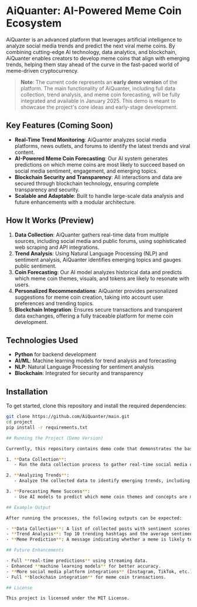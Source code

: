 # AiQuanter: AI-Powered Meme Coin Ecosystem

AiQuanter is an advanced platform that leverages artificial intelligence to analyze social media trends and predict the next viral meme coins. By combining cutting-edge AI technology, data analytics, and blockchain, AiQuanter enables creators to develop meme coins that align with emerging trends, helping them stay ahead of the curve in the fast-paced world of meme-driven cryptocurrency.

> **Note**: The current code represents an **early demo version** of the platform. The main functionality of AiQuanter, including full data collection, trend analysis, and meme coin forecasting, will be fully integrated and available in January 2025. This demo is meant to showcase the project's core ideas and early-stage development.

## Key Features (Coming Soon)

- **Real-Time Trend Monitoring**: AiQuanter analyzes social media platforms, news outlets, and forums to identify the latest trends and viral content.
- **AI-Powered Meme Coin Forecasting**: Our AI system generates predictions on which meme coins are most likely to succeed based on social media sentiment, engagement, and emerging topics.
- **Blockchain Security and Transparency**: All interactions and data are secured through blockchain technology, ensuring complete transparency and security.
- **Scalable and Adaptable**: Built to handle large-scale data analysis and future enhancements with a modular architecture.

## How It Works (Preview)

1. **Data Collection**: AiQuanter gathers real-time data from multiple sources, including social media and public forums, using sophisticated web scraping and API integrations.
2. **Trend Analysis**: Using Natural Language Processing (NLP) and sentiment analysis, AiQuanter identifies emerging topics and gauges public sentiment.
3. **Coin Forecasting**: Our AI model analyzes historical data and predicts which meme coin themes, visuals, and tokens are likely to resonate with users.
4. **Personalized Recommendations**: AiQuanter provides personalized suggestions for meme coin creation, taking into account user preferences and trending topics.
5. **Blockchain Integration**: Ensures secure transactions and transparent data exchanges, offering a fully traceable platform for meme coin development.

## Technologies Used

- **Python** for backend development
- **AI/ML**: Machine learning models for trend analysis and forecasting
- **NLP**: Natural Language Processing for sentiment analysis
- **Blockchain**: Integrated for security and transparency

## Installation

To get started, clone this repository and install the required dependencies:

```bash
git clone https://github.com/AiQuanter/main.git
cd project
pip install -r requirements.txt

## Running the Project (Demo Version)

Currently, this repository contains demo code that demonstrates the basic structure of the platform. Full functionality will be released in **January 2025**.

1. **Data Collection**:
   - Run the data collection process to gather real-time social media data for analysis.

2. **Analyzing Trends**:
   - Analyze the collected data to identify emerging trends, including trending hashtags and social media sentiment.

3. **Forecasting Meme Success**:
   - Use AI models to predict which meme coin themes and concepts are most likely to succeed based on trends and sentiment.

## Example Output

After running the processes, the following outputs can be expected:

- **Data Collection**: A list of collected posts with sentiment scores.
- **Trend Analysis**: Top 10 trending hashtags and the average sentiment of posts.
- **Meme Prediction**: A message indicating whether a meme is likely to succeed, e.g., "Meme 'doge' success prediction: Success".

## Future Enhancements

- Full **real-time predictions** using streaming data.
- Enhanced **machine learning models** for better accuracy.
- **More social media platform integrations** (Instagram, TikTok, etc.).
- Full **blockchain integration** for meme coin transactions.

## License

This project is licensed under the MIT License.
